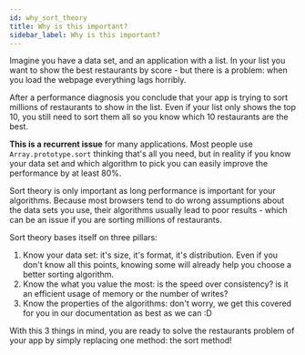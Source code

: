 ```yaml
---
id: why_sort_theory
title: Why is this important?
sidebar_label: Why is this important?
---
```


Imagine you have a data set, and an application with a list. In your list you want to show the best restaurants by score - but there is a problem: when you load the webpage everything lags horribly.

After a performance diagnosis you conclude that your app is trying to sort millions of restaurants to show in the list. Even if your list only shows the top 10, you still need to sort them all so you know which 10 restaurants are the best.

**This is a recurrent issue** for many applications. Most people use `Array.prototype.sort` thinking that's all you need, but in reality if you know your data set and which algorithm to pick you can easily improve the performance by at least 80%.

Sort theory is only important as long performance is important for your algorithms. Because most browsers tend to do wrong assumptions about the data sets you use, their algorithms usually lead to poor results - which can be an issue if you are sorting millions of restaurants.

Sort theory bases itself on three pillars:

1. Know your data set: it's size, it's format, it's distribution. Even if you don't know all this points, knowing some will already help you choose a better sorting algorithm.
2. Know the what you value the most: is the speed over consistency? is it an efficient usage of memory or the number of writes?
3. Know the properties of the algorithms: don't worry, we get this covered for you in our documentation as best as we can :D

With this 3 things in mind, you are ready to solve the restaurants problem of your app by simply replacing one method: the sort method!
